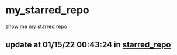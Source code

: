 # my_starred_repo
show me my starred repo

update at 01/15/22 00:43:24 in [starred_repo](./index.html)
---

